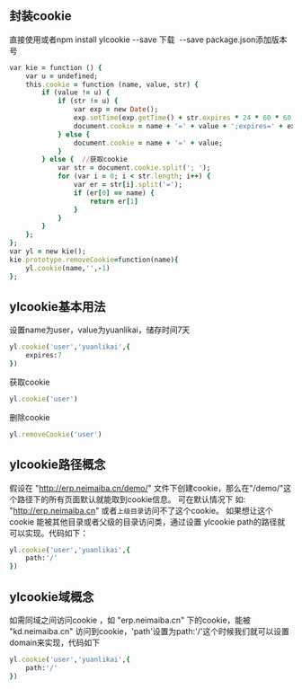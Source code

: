 封装cookie
------

直接使用或者npm install ylcookie --save 下载  --save package.json添加版本号

```ruby
var kie = function () {
    var u = undefined;
    this.cookie = function (name, value, str) {
        if (value != u) {
            if (str != u) {
                var exp = new Date();
                exp.setTime(exp.getTime() + str.expires * 24 * 60 * 60 * 1000);
                document.cookie = name + '=' + value + ';expires=' + exp.toGMTString()+';path='+str.path+';domain='+str.domain;
            } else {
                document.cookie = name + '=' + value;
            }
        } else {  //获取cookie
            var str = document.cookie.split('; ');
            for (var i = 0; i < str.length; i++) {
                var er = str[i].split('=');
                if (er[0] == name) {
                    return er[1]
                }
            }
        }
    };
};
var yl = new kie();
kie.prototype.removeCookie=function(name){
    yl.cookie(name,'',-1)
};
```

ylcookie基本用法
------

设置name为user，value为yuanlikai，储存时间7天

```ruby
yl.cookie('user','yuanlikai',{
    expires:7
}) 
```

获取cookie

```ruby
yl.cookie('user') 
```

删除cookie

```ruby
yl.removeCookie('user') 
```

ylcookie路径概念
------

假设在 "http://erp.neimaiba.cn/demo/" 文件下创建cookie，那么在"/demo/"这个路径下的所有页面默认就能取到cookie信息。
可在默认情况下 如: "http://erp.neimaiba.cn" 或者`上级目录`访问不了这个cookie。
如果想让这个 cookie 能被其他目录或者父级的目录访问类，通过设置 ylcookie path的路径就可以实现。代码如下：

```ruby
yl.cookie('user','yuanlikai',{
    path:'/'
}) 
```

ylcookie域概念
------
如需同域之间访问cookie ，如  "erp.neimaiba.cn" 下的cookie，能被 "kd.neimaiba.cn" 访问到cookie，'path'设置为path:'/'这个时候我们就可以设置domain来实现，代码如下

```ruby
yl.cookie('user','yuanlikai',{
    path:'/'
}) 
```
